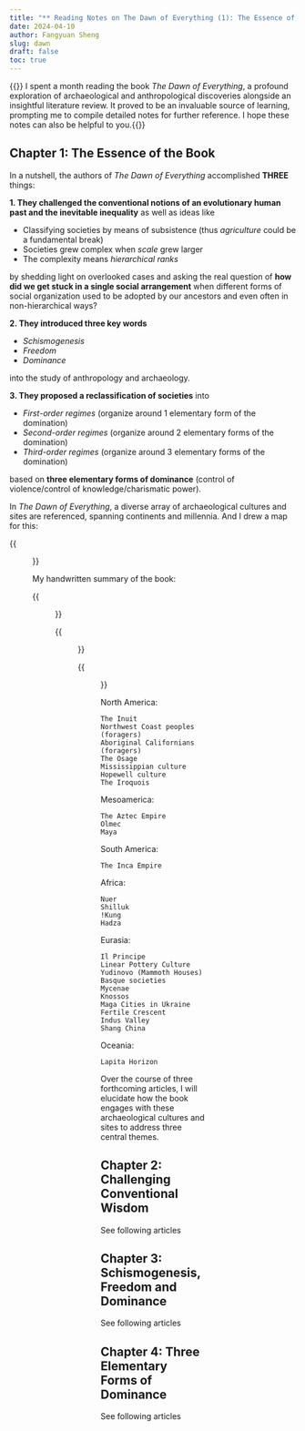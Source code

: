 ```yaml
---
title: "** Reading Notes on The Dawn of Everything (1): The Essence of the Book"
date: 2024-04-10
author: Fangyuan Sheng
slug: dawn
draft: false
toc: true
---
```

{{<block class="note">}}
I spent a month reading the book *The Dawn of Everything*, a profound exploration of archaeological and anthropological discoveries alongside an insightful literature review. It proved to be an invaluable source of learning, prompting me to compile detailed notes for further reference. I hope these notes can also be helpful to you.{{<end>}}

## Chapter 1: The Essence of the Book

In a nutshell, the authors of *The Dawn of Everything* accomplished **THREE** things:

**1. They challenged the conventional notions of an evolutionary human past and the inevitable inequality**  as well as ideas like 
   
- Classifying societies by means of subsistence (thus *agriculture* could be a fundamental break)
- Societies grew complex when *scale* grew larger
- The complexity means *hierarchical ranks*

by shedding light on overlooked cases and asking the real question of **how did we get stuck in a single social arrangement** when different forms of social organization used to be adopted by our ancestors and even often in non-hierarchical ways?

**2. They introduced three key words**
   
- *Schismogenesis*
- *Freedom*
- *Dominance*
  
into the study of anthropology and archaeology.  

**3. They proposed a reclassification of societies** into
   
- *First-order regimes* (organize around 1 elementary form of the domination)
- *Second-order regimes* (organize around 2 elementary forms of the domination)
- *Third-order regimes* (organize around 3 elementary forms of the domination) 

based on **three elementary forms of dominance** (control of violence/control of knowledge/charismatic power).

In *The Dawn of Everything*, a diverse array of archaeological cultures and sites are referenced, spanning continents and millennia. And I drew a map for this:

{{<figure src="https://hellenshengfy.github.io/dawn_0001.png" title="Main cultures and sites mentioned in the book">}}

My handwritten summary of the book:


{{<figure src="https://hellenshengfy.github.io/dawn_00002.png">}}

{{<figure src="https://hellenshengfy.github.io/dawn_003.png">}}

{{<figure src="https://hellenshengfy.github.io/dawn_004.png" title="My Summary">}}



North America:
```
The Inuit
Northwest Coast peoples (foragers)
Aboriginal Californians (foragers)
The Osage
Mississippian culture
Hopewell culture
The Iroquois
```

Mesoamerica:
```
The Aztec Empire
Olmec
Maya
```

South America:
```
The Inca Empire
```

Africa:
```
Nuer
Shilluk
!Kung
Hadza
```

Eurasia:
```
Il Principe
Linear Pottery Culture
Yudinovo (Mammoth Houses)
Basque societies 
Mycenae
Knossos
Maga Cities in Ukraine
Fertile Crescent
Indus Valley
Shang China
```

Oceania:
```
Lapita Horizon
```

Over the course of three forthcoming articles, I will elucidate how the book engages with these archaeological cultures and sites to address three central themes.



## Chapter 2: Challenging Conventional Wisdom  

See following articles

## Chapter 3: Schismogenesis, Freedom and Dominance

See following articles

## Chapter 4: Three Elementary Forms of Dominance

See following articles

